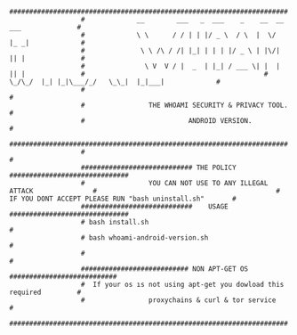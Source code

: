                       ######################################################################
                      #             __        ___   _  ___    _    __  __ ___              #
                      #             \ \      / / | | |/ _ \  / \  |  \/  |_ _|             #
                      #              \ \ /\ / /| |_| | | | |/ _ \ | |\/| || |              #
                      #               \ V  V / |  _  | |_| / ___ \| |  | || |              #                                             #                \_/\_/  |_| |_|\___/_/   \_\_|  |_|___|             #
                      #                                                                    #
                      #                THE WHOAMI SECURITY & PRIVACY TOOL.                 #
                      #                          ANDROID VERSION.                          #
                      ######################################################################
                      #                                                                    #
                      ############################ THE POLICY ##############################
                      #                YOU CAN NOT USE TO ANY ILLEGAL ATTACK               #                                             #            IF YOU DONT ACCEPT PLEASE RUN "bash uninstall.sh"       #
                      ############################    USAGE   ##############################
                      # bash install.sh                                                    #
                      # bash whoami-android-version.sh                                     #
                      #                                                                    #
                      ########################### NON APT-GET OS ###########################
                      #  If your os ıs not using apt-get you dowload this required         #
                      #                proxychains & curl & tor service                    #
                      ######################################################################
